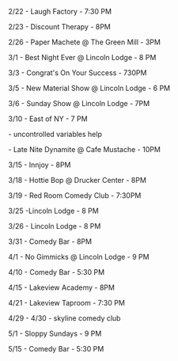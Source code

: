 2/22 - Laugh Factory - 7:30 PM

2/23 - Discount Therapy - 8PM

2/26 - Paper Machete @ The Green Mill - 3PM

3/1 - Best Night Ever @ Lincoln Lodge - 8 PM

3/3 - Congrat's On Your Success - 730PM

3/5 - New Material Show @ Lincoln Lodge - 6 PM

3/6 - Sunday Show @ Lincoln Lodge - 7PM

3/10 - East of NY - 7 PM

\- uncontrolled variables help

\- Late Nite Dynamite @ Cafe Mustache - 10PM

3/15 - Innjoy - 8PM

3/18 - Hottie Bop @ Drucker Center - 8PM

3/19 - Red Room Comedy Club - 7:30PM 

3/25 -Lincoln Lodge - 8 PM

3/26 - Lincoln Lodge - 8 PM

3/31 - Comedy Bar - 8PM

4/1 - No Gimmicks @ Lincoln Lodge - 9 PM

4/10 - Comedy Bar - 5:30 PM

4/15 - Lakeview Academy - 8PM

4/21 - Lakeview Taproom - 7:30 PM

4/29 - 4/30 - skyline comedy club 

5/1 - Sloppy Sundays - 9 PM

5/15 - Comedy Bar - 5:30 PM
